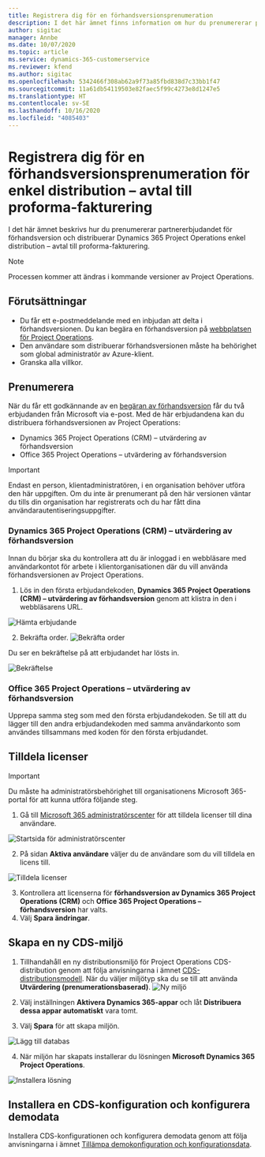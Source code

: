 ```yaml
---
title: Registrera dig för en förhandsversionsprenumeration
description: I det här ämnet finns information om hur du prenumererar på och distribuerar Project Operations enkel distribution – avtal till proforma-fakturering.
author: sigitac
manager: Annbe
ms.date: 10/07/2020
ms.topic: article
ms.service: dynamics-365-customerservice
ms.reviewer: kfend
ms.author: sigitac
ms.openlocfilehash: 5342466f308ab62a9f73a85fbd838d7c33bb1f47
ms.sourcegitcommit: 11a61db54119503e82faec5f99c4273e8d1247e5
ms.translationtype: HT
ms.contentlocale: sv-SE
ms.lasthandoff: 10/16/2020
ms.locfileid: "4085403"
---
```

# <a name="sign-up-for-a-preview-subscription-for-lite-deployment--deal-to-proforma-invoicing"></a>Registrera dig för en förhandsversionsprenumeration för enkel distribution – avtal till proforma-fakturering

I det här ämnet beskrivs hur du prenumererar partnererbjudandet för förhandsversion och distribuerar Dynamics 365 Project Operations enkel distribution – avtal till proforma-fakturering.

> [!NOTE]
> Processen kommer att ändras i kommande versioner av Project Operations.

## <a name="prerequisites"></a>Förutsättningar

- Du får ett e-postmeddelande med en inbjudan att delta i förhandsversionen. Du kan begära en förhandsversion på [webbplatsen för Project Operations](https://dynamics.microsoft.com/en-us/project-operations/overview/).
- Den användare som distribuerar förhandsversionen måste ha behörighet som global administratör av Azure-klient.
- Granska alla villkor.

## <a name="subscribe"></a>Prenumerera

När du får ett godkännande av en [begäran av förhandsversion](https://forms.office.com/FormsPro/Pages/ResponsePage.aspx?id=v4j5cvGGr0GRqy180BHbR56j8lZs0FdAvwT75_WNFyxUMkRDV1NYQU5TNjE2VjhKOVBUNVg2R0s1NC4u) får du två erbjudanden från Microsoft via e-post. Med de här erbjudandena kan du distribuera förhandsversionen av Project Operations:

- Dynamics 365 Project Operations (CRM) – utvärdering av förhandsversion
- Office 365 Project Operations – utvärdering av förhandsversion

> [!IMPORTANT]
> Endast en person, klientadministratören, i en organisation behöver utföra den här uppgiften. Om du inte är prenumerant på den här versionen väntar du tills din organisation har registrerats och du har fått dina användarautentiseringsuppgifter.

### <a name="dynamics-365-project-operations-crm---preview-trial"></a>Dynamics 365 Project Operations (CRM) – utvärdering av förhandsversion 

Innan du börjar ska du kontrollera att du är inloggad i en webbläsare med användarkontot för arbete i klientorganisationen där du vill använda förhandsversionen av Project Operations.

1. Lös in den första erbjudandekoden, **Dynamics 365 Project Operations (CRM) – utvärdering av förhandsversion** genom att klistra in den i webbläsarens URL.

![Hämta erbjudande](./media/16RedeemFirstOfferNew.png)

2. Bekräfta order.
![Bekräfta order](./media/17ConfirmOrderNew.png)

Du ser en bekräftelse på att erbjudandet har lösts in.

![Bekräftelse](./media/18OrderConfirmationNew.png)

### <a name="office-365-project-operations---preview-trial"></a>Office 365 Project Operations – utvärdering av förhandsversion

Upprepa samma steg som med den första erbjudandekoden. Se till att du lägger till den andra erbjudandekoden med samma användarkonto som användes tillsammans med koden för den första erbjudandet.

## <a name="assign-licenses"></a>Tilldela licenser

> [!IMPORTANT]
> Du måste ha administratörsbehörighet till organisationens Microsoft 365-portal för att kunna utföra följande steg.


1. Gå till [Microsoft 365 administratörscenter](https://portal.office.com/) för att tilldela licenser till dina användare.

![Startsida för administratörscenter](./media/14AdminPortal.png)

2. På sidan **Aktiva användare** väljer du de användare som du vill tilldela en licens till.

![Tilldela licenser](./media/15AssignLicenses.png)

3. Kontrollera att licenserna för **förhandsversion av Dynamics 365 Project Operations (CRM)** och **Office 365 Project Operations – förhandsversion** har valts. 
4. Välj **Spara ändringar**.

## <a name="create-a-new-cds-environment"></a>Skapa en ny CDS-miljö

1. Tillhandahåll en ny distributionsmiljö för Project Operations CDS-distribution genom att följa anvisningarna i ämnet [CDS-distributionsmodell](lite-deployment.md). När du väljer miljötyp ska du se till att använda **Utvärdering (prenumerationsbaserad)**.
![Ny miljö](./media/19CreateEnvironment.png)

2. Välj inställningen **Aktivera Dynamics 365-appar** och låt **Distribuera dessa appar automatiskt** vara tomt.  
3. Välj **Spara** för att skapa miljön.

![Lägg till databas](./media/20CreateEnvironment1.png)

4. När miljön har skapats installerar du lösningen **Microsoft Dynamics 365 Project Operations**. 

![Installera lösning](./media/21InstallSolution.png)

## <a name="install-a-cds-configuration-and-setup-demo-data"></a>Installera en CDS-konfiguration och konfigurera demodata

Installera CDS-konfigurationen och konfigurera demodata genom att följa anvisningarna i ämnet [Tillämpa demokonfiguration och konfigurationsdata](lite-apply-demo-setup-config-data.md).
